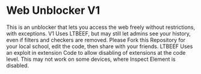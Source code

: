 # Web Unblocker V1
This is an unblocker that lets you access the web freely without restrictions, with exceptions.
V1 Uses LTBEEF, but may still let admins see your history, even if filters and checkers are removed.
Please Fork this Repository for your local school, edit the code, then share with your friends.
LTBEEF Uses an exploit in extension Code to allow disabling of extensions at the code level.
This may not work on some devices, where Inspect Element is disabled.
